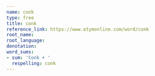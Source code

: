 ```yaml
---
name: conk
type: free
title: conk
reference_link: https://www.etymonline.com/word/conk
root_name: 
root_language: 
denotation: 
word_sums:
- sum: 'Conk + '
  respelling: conk
---
```

